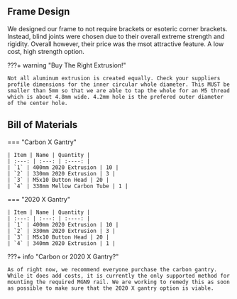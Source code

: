 ## Frame Design
We designed our frame to not require brackets or esoteric corner brackets. Instead, blind joints were chosen due to their overall extreme strength and rigidity. Overall however, their price was the msot attractive feature. A low cost, high strength option.

???+ warning "Buy The Right Extrusion!"

    Not all aluminum extrusion is created equally. Check your suppliers profile dimensions for the inner circular whole diameter. This MUST be smaller than 5mm so that we are able to tap the whole for an M5 thread which is about 4.8mm wide. 4.2mm hole is the prefered outer diameter of the center hole.

## Bill of Materials
=== "Carbon X Gantry"

    | Item | Name | Quantity |
    | :---: | :---: | :----: |
    | `1` | 400mm 2020 Extrusion | 10 |
    | `2` | 330mm 2020 Extrusion | 3 |
    | `3` | M5x10 Button Head | 20 |
    | `4` | 338mm Mellow Carbon Tube | 1 |
    
=== "2020 X Gantry"

    | Item | Name | Quantity |
    | :---: | :---: | :----: |
    | `1` | 400mm 2020 Extrusion | 10 |
    | `2` | 330mm 2020 Extrusion | 3 |
    | `3` | M5x10 Button Head | 20 |
    | `4` | 340mm 2020 Extrusion | 1 |

???+ info "Carbon or 2020 X Gantry?"

    As of right now, we recommend everyone purchase the carbon gantry. While it does add costs, it is currently the only supported method for mounting the required MGN9 rail. We are working to remedy this as soon as possible to make sure that the 2020 X gantry option is viable.
